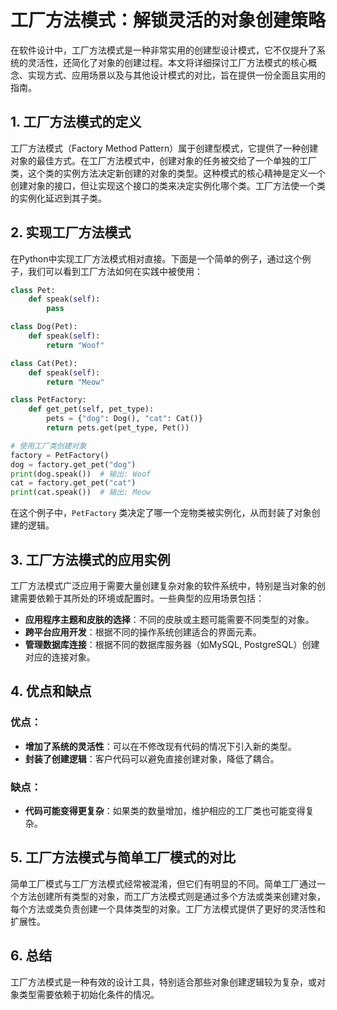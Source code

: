 
# 工厂方法模式：解锁灵活的对象创建策略

在软件设计中，工厂方法模式是一种非常实用的创建型设计模式，它不仅提升了系统的灵活性，还简化了对象的创建过程。本文将详细探讨工厂方法模式的核心概念、实现方式、应用场景以及与其他设计模式的对比，旨在提供一份全面且实用的指南。

## 1. 工厂方法模式的定义

工厂方法模式（Factory Method Pattern）属于创建型模式，它提供了一种创建对象的最佳方式。在工厂方法模式中，创建对象的任务被交给了一个单独的工厂类，这个类的实例方法决定新创建的对象的类型。这种模式的核心精神是定义一个创建对象的接口，但让实现这个接口的类来决定实例化哪个类。工厂方法使一个类的实例化延迟到其子类。

## 2. 实现工厂方法模式

在Python中实现工厂方法模式相对直接。下面是一个简单的例子，通过这个例子，我们可以看到工厂方法如何在实践中被使用：

```python
class Pet:
    def speak(self):
        pass

class Dog(Pet):
    def speak(self):
        return "Woof"

class Cat(Pet):
    def speak(self):
        return "Meow"

class PetFactory:
    def get_pet(self, pet_type):
        pets = {"dog": Dog(), "cat": Cat()}
        return pets.get(pet_type, Pet())

# 使用工厂类创建对象
factory = PetFactory()
dog = factory.get_pet("dog")
print(dog.speak())  # 输出: Woof
cat = factory.get_pet("cat")
print(cat.speak())  # 输出: Meow
```

在这个例子中，`PetFactory` 类决定了哪一个宠物类被实例化，从而封装了对象创建的逻辑。

## 3. 工厂方法模式的应用实例

工厂方法模式广泛应用于需要大量创建复杂对象的软件系统中，特别是当对象的创建需要依赖于其所处的环境或配置时。一些典型的应用场景包括：

- **应用程序主题和皮肤的选择**：不同的皮肤或主题可能需要不同类型的对象。
- **跨平台应用开发**：根据不同的操作系统创建适合的界面元素。
- **管理数据库连接**：根据不同的数据库服务器（如MySQL, PostgreSQL）创建对应的连接对象。

## 4. 优点和缺点

### 优点：
- **增加了系统的灵活性**：可以在不修改现有代码的情况下引入新的类型。
- **封装了创建逻辑**：客户代码可以避免直接创建对象，降低了耦合。

### 缺点：
- **代码可能变得更复杂**：如果类的数量增加，维护相应的工厂类也可能变得复杂。

## 5. 工厂方法模式与简单工厂模式的对比

简单工厂模式与工厂方法模式经常被混淆，但它们有明显的不同。简单工厂通过一个方法创建所有类型的对象，而工厂方法模式则是通过多个方法或类来创建对象，每个方法或类负责创建一个具体类型的对象。工厂方法模式提供了更好的灵活性和扩展性。

## 6. 总结

工厂方法模式是一种有效的设计工具，特别适合那些对象创建逻辑较为复杂，或对象类型需要依赖于初始化条件的情况。
